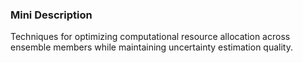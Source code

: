 ### Mini Description

Techniques for optimizing computational resource allocation across ensemble members while maintaining uncertainty estimation quality.
